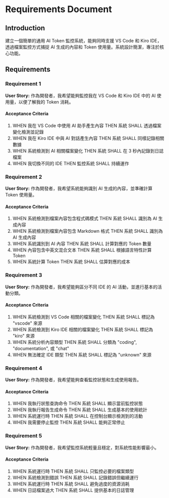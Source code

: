 # Requirements Document

## Introduction

建立一個簡單的通用 AI Token 監控系統，能夠同時支援 VS Code 和 Kiro IDE，透過檔案監控方式捕捉 AI 生成的內容和 Token 使用量。系統設計簡潔，專注於核心功能。

## Requirements

### Requirement 1

**User Story:** 作為開發者，我希望能夠監控我在 VS Code 和 Kiro IDE 中的 AI 使用量，以便了解我的 Token 消耗。

#### Acceptance Criteria

1. WHEN 我在 VS Code 中使用 AI 助手產生內容 THEN 系統 SHALL 透過檔案變化檢測並記錄
2. WHEN 我在 Kiro IDE 中與 AI 對話產生內容 THEN 系統 SHALL 同樣記錄相關數據
3. WHEN 系統檢測到 AI 相關檔案變化 THEN 系統 SHALL 在 3 秒內記錄到日誌檔案
4. WHEN 我切換不同的 IDE THEN 監控系統 SHALL 持續運作

### Requirement 2

**User Story:** 作為開發者，我希望系統能夠識別 AI 生成的內容，並準確計算 Token 使用量。

#### Acceptance Criteria

1. WHEN 系統檢測到檔案內容包含程式碼模式 THEN 系統 SHALL 識別為 AI 生成內容
2. WHEN 系統檢測到檔案內容包含 Markdown 格式 THEN 系統 SHALL 識別為 AI 生成內容
3. WHEN 系統識別到 AI 內容 THEN 系統 SHALL 計算對應的 Token 數量
4. WHEN 內容包含中英文混合文本 THEN 系統 SHALL 根據語言特性計算 Token
5. WHEN 系統計算 Token THEN 系統 SHALL 估算對應的成本

### Requirement 3

**User Story:** 作為開發者，我希望能夠區分不同 IDE 的 AI 活動，並進行基本的活動分類。

#### Acceptance Criteria

1. WHEN 系統檢測到 VS Code 相關的檔案變化 THEN 系統 SHALL 標記為 "vscode" 來源
2. WHEN 系統檢測到 Kiro IDE 相關的檔案變化 THEN 系統 SHALL 標記為 "kiro" 來源
3. WHEN 系統分析內容類型 THEN 系統 SHALL 分類為 "coding", "documentation", 或 "chat"
4. WHEN 無法確定 IDE 類型 THEN 系統 SHALL 標記為 "unknown" 來源

### Requirement 4

**User Story:** 作為開發者，我希望能夠查看監控狀態和生成使用報告。

#### Acceptance Criteria

1. WHEN 我執行狀態查詢命令 THEN 系統 SHALL 顯示當前監控狀態
2. WHEN 我執行報告生成命令 THEN 系統 SHALL 生成基本的使用統計
3. WHEN 系統運行時 THEN 系統 SHALL 在控制台顯示檢測到的活動
4. WHEN 我需要停止監控 THEN 系統 SHALL 能夠正常停止

### Requirement 5

**User Story:** 作為開發者，我希望監控系統輕量且穩定，對系統性能影響最小。

#### Acceptance Criteria

1. WHEN 系統運行時 THEN 系統 SHALL 只監控必要的檔案類型
2. WHEN 系統檢測到錯誤 THEN 系統 SHALL 記錄錯誤但繼續運行
3. WHEN 系統運行時 THEN 系統 SHALL 避免過度的資源消耗
4. WHEN 日誌檔案過大 THEN 系統 SHALL 提供基本的日誌管理